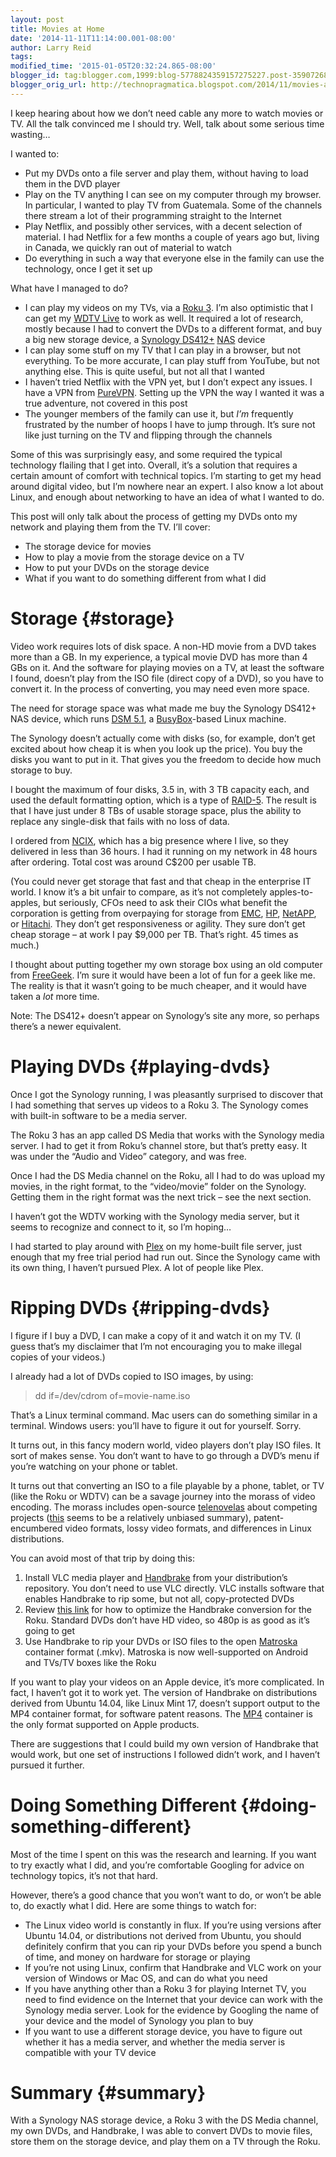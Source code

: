 ```yaml
---
layout: post
title: Movies at Home
date: '2014-11-11T11:14:00.001-08:00'
author: Larry Reid
tags: 
modified_time: '2015-01-05T20:32:24.865-08:00'
blogger_id: tag:blogger.com,1999:blog-5778824359157275227.post-3590726835044466905
blogger_orig_url: http://technopragmatica.blogspot.com/2014/11/movies-at-home.html
---
```


I keep hearing about how we don’t need cable any more to watch movies or
TV. All the talk convinced me I should try. Well, talk about some
serious time wasting…

I wanted to:

* Put my DVDs onto a file server and play them, without having to load
  them in the DVD player
* Play on the TV anything I can see on my computer through my browser.
  In particular, I wanted to play TV from Guatemala. Some of the
  channels there stream a lot of their programming straight to the
  Internet
* Play Netflix, and possibly other services, with a decent selection of
  material. I had Netflix for a few months a couple of years ago but,
  living in Canada, we quickly ran out of material to watch
* Do everything in such a way that everyone else in the family can use
  the technology, once I get it set up

What have I managed to do?

* I can play my videos on my TVs, via a [Roku 3][1]. I’m also optimistic
  that I can get my [WDTV Live][2] to work as well. It required a lot of
  research, mostly because I had to convert the DVDs to a different
  format, and buy a big new storage device, a [Synology DS412+][3]
  [NAS][4] device
* I can play some stuff on my TV that I can play in a browser, but not
  everything. To be more accurate, I can play stuff from YouTube, but
  not anything else. This is quite useful, but not all that I wanted
* I haven’t tried Netflix with the VPN yet, but I don’t expect any
  issues. I have a VPN from [PureVPN][5]. Setting up the VPN the way I
  wanted it was a true adventure, not covered in this post
* The younger members of the family can use it, but *I’m* frequently
  frustrated by the number of hoops I have to jump through. It’s sure
  not like just turning on the TV and flipping through the channels

Some of this was surprisingly easy, and some required the typical
technology flailing that I get into. Overall, it’s a solution that
requires a certain amount of comfort with technical topics. I’m starting
to get my head around digital video, but I’m nowhere near an expert. I
also know a lot about Linux, and enough about networking to have an idea
of what I wanted to do.

This post will only talk about the process of getting my DVDs onto my
network and playing them from the TV. I’ll cover:

* The storage device for movies
* How to play a movie from the storage device on a TV
* How to put your DVDs on the storage device
* What if you want to do something different from what I did

# Storage   {#storage}

Video work requires lots of disk space. A non-HD movie from a DVD takes
more than a GB. In my experience, a typical movie DVD has more than 4
GBs on it. And the software for playing movies on a TV, at least the
software I found, doesn’t play from the ISO file (direct copy of a DVD),
so you have to convert it. In the process of converting, you may need
even more space.

The need for storage space was what made me buy the Synology DS412+ NAS
device, which runs [DSM 5.1][6], a [BusyBox][7]-based Linux machine.

The Synology doesn’t actually come with disks (so, for example, don’t
get excited about how cheap it is when you look up the price). You buy
the disks you want to put in it. That gives you the freedom to decide
how much storage to buy.

I bought the maximum of four disks, 3.5 in, with 3 TB capacity each, and
used the default formatting option, which is a type of [RAID-5][8]. The
result is that I have just under 8 TBs of usable storage space, plus the
ability to replace any single-disk that fails with no loss of data.

I ordered from [NCIX][9], which has a big presence where I live, so they
delivered in less than 36 hours. I had it running on my network in 48
hours after ordering. Total cost was around C$200 per usable TB.

(You could never get storage that fast and that cheap in the enterprise
IT world. I know it’s a bit unfair to compare, as it’s not completely
apples-to-apples, but seriously, CFOs need to ask their CIOs what
benefit the corporation is getting from overpaying for storage from
[EMC][10], [HP][11], [NetAPP][12], or [Hitachi][13]. They don’t get
responsiveness or agility. They sure don’t get cheap storage – at work I
pay $9,000 per TB. That’s right. 45 times as much.)

I thought about putting together my own storage box using an old
computer from [FreeGeek][14]. I’m sure it would have been a lot of fun
for a geek like me. The reality is that it wasn’t going to be much
cheaper, and it would have taken a *lot* more time.

Note: The DS412+ doesn’t appear on Synology’s site any more, so perhaps
there’s a newer equivalent.

# Playing DVDs   {#playing-dvds}

Once I got the Synology running, I was pleasantly surprised to discover
that I had something that serves up videos to a Roku 3. The Synology
comes with built-in software to be a media server.

The Roku 3 has an app called DS Media that works with the Synology media
server. I had to get it from Roku’s channel store, but that’s pretty
easy. It was under the “Audio and Video” category, and was free.

Once I had the DS Media channel on the Roku, all I had to do was upload
my movies, in the right format, to the “video/movie” folder on the
Synology. Getting them in the right format was the next trick – see the
next section.

I haven’t got the WDTV working with the Synology media server, but it
seems to recognize and connect to it, so I’m hoping…

I had started to play around with [Plex][15] on my home-built file
server, just enough that my free trial period had run out. Since the
Synology came with its own thing, I haven’t pursued Plex. A lot of
people like Plex.

# Ripping DVDs   {#ripping-dvds}

I figure if I buy a DVD, I can make a copy of it and watch it on my TV.
(I guess that’s my disclaimer that I’m not encouraging you to make
illegal copies of your videos.)

I already had a lot of DVDs copied to ISO images, by using:

> dd if=/dev/cdrom of=movie-name.iso

That’s a Linux terminal command. Mac users can do something similar in a
terminal. Windows users: you’ll have to figure it out for yourself.
Sorry.

It turns out, in this fancy modern world, video players don’t play ISO
files. It sort of makes sense. You don’t want to have to go through a
DVD’s menu if you’re watching on your phone or tablet.

It turns out that converting an ISO to a file playable by a phone,
tablet, or TV (like the Roku or WDTV) can be a savage journey into the
morass of video encoding. The morass includes open-source
[telenovelas][16] about competing projects ([this][17] seems to be a
relatively unbiased summary), patent-encumbered video formats, lossy
video formats, and differences in Linux distributions.

You can avoid most of that trip by doing this:

1.  Install VLC media player and [Handbrake][18] from your
    distribution’s repository. You don’t need to use VLC directly. VLC
    installs software that enables Handbrake to rip some, but not all,
    copy-protected DVDs
2.  Review [this link][19] for how to optimize the Handbrake conversion
    for the Roku. Standard DVDs don’t have HD video, so 480p is as good
    as it’s going to get
3.  Use Handbrake to rip your DVDs or ISO files to the open
    [Matroska][20] container format (.mkv). Matroska is now
    well-supported on Android and TVs/TV boxes like the Roku

If you want to play your videos on an Apple device, it’s more
complicated. In fact, I haven’t got it to work yet. The version of
Handbrake on distributions derived from Ubuntu 14.04, like Linux Mint
17, doesn’t support output to the MP4 container format, for software
patent reasons. The [MP4][21] container is the only format supported on
Apple products.

There are suggestions that I could build my own version of Handbrake
that would work, but one set of instructions I followed didn’t work, and
I haven’t pursued it further.

# Doing Something Different   {#doing-something-different}

Most of the time I spent on this was the research and learning. If you
want to try exactly what I did, and you’re comfortable Googling for
advice on technology topics, it’s not that hard.

However, there’s a good chance that you won’t want to do, or won’t be
able to, do exactly what I did. Here are some things to watch for:

* The Linux video world is constantly in flux. If you’re using versions
  after Ubuntu 14.04, or distributions not derived from Ubuntu, you
  should definitely confirm that you can rip your DVDs before you spend
  a bunch of time, and money on hardware for storage or playing
* If you’re not using Linux, confirm that Handbrake and VLC work on your
  version of Windows or Mac OS, and can do what you need
* If you have anything other than a Roku 3 for playing Internet TV, you
  need to find evidence on the Internet that your device can work with
  the Synology media server. Look for the evidence by Googling the name
  of your device and the model of Synology you plan to buy
* If you want to use a different storage device, you have to figure out
  whether it has a media server, and whether the media server is
  compatible with your TV device

# Summary   {#summary}

With a Synology NAS storage device, a Roku 3 with the DS Media channel,
my own DVDs, and Handbrake, I was able to convert DVDs to movie files,
store them on the storage device, and play them on a TV through the
Roku.



[1]: https://www.roku.com/products/roku-3
[2]: http://www.wdc.com/en/products/products.aspx?id=1270
[3]: https://www.synology.com
[4]: http://en.wikipedia.org/wiki/Network-attached_storage
[5]: http://www.purevpn.com
[6]: https://www.synology.com/en-uk/dsm/5.1
[7]: http://www.busybox.net/
[8]: http://en.wikipedia.org/wiki/Standard_RAID_levels
[9]: http://ncix.ca
[10]: http://emc.com
[11]: http://hp.com
[12]: http://netapp.com
[13]: http://hitachi.com
[14]: http://freegeekvancouver.org
[15]: http://www.plex.tv
[16]: https://lwn.net/Articles/423702/
[17]: https://github.com/mpv-player/mpv/wiki/FFmpeg-versus-Libav
[18]: http://handbrake.fr
[19]: http://www.rokoding.com/099_480p_dvd_original/
[20]: http://wikipedia.org/wiki/Matroska
[21]: http://wikipedia.org/wiki/mpeg-4
